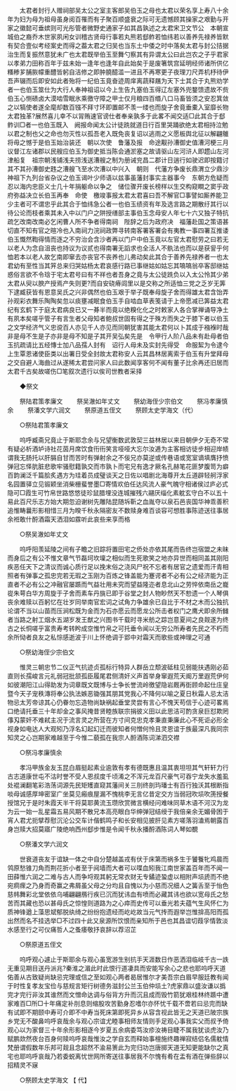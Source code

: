 <!-- { "loadSidebar": true } -->
　　太君者封行人赠祠部吴太公之室主客郎吴伯玉之母也太君以荣名享上寿八十余年为妇为母为祖母虽身阅百罹而有子聚百顺盛衰之际可无遗憾顾其操家之艰勤与开家之徽懿可垂嫔则可光彤管者微野史通家子如其昌孰述之太君宋卫文节公　本朝宣城伯之裔乔木世家夙闲女训稽古贤母行事若丸熊若郄鲊若恤纬若以善养先禄养皆默有契合壹似考经案史而得之葢太君之归吴也当东土中倭之时中落矣太君与封公拮据治生而复振然意犹未广也太君既举伯玉至舞勺察其有异谓太公曰此岂农之子乎君家以孝弟力田称百年于兹未始一逢年也逢年自此始矣于是废箸筑宫延明经师诸所供亿糔糁芗脯脄幪重醴皆躬自洁修之即肿膮醷滥一进且不再寒更子夜理刀尺弄机杼待伊吾声辍而后即安如此者殆将一纪伯玉竟奋迹周庠离蔬释屩为天下士其合于丸熊劝学者一也伯玉筮仕为大行人奉神祖诏以今上生告九塞伯玉得辽左塞外兜鍪馈遗故不赀伯玉心恻碛卤大漠啮雪眠氷乘徼守障之甲士仅月粮四百缗八口马畜皆须之安忍箕敛之以犒使者遂全麾却数百镪不拜寸环即置邮不羡一缕也而旋子舍竟垂橐入室靡长物太君独革?展然喜儿幸不以冐贿速官谤仕者奉亲孰多于此畧不闻交适□此其合于郄鲊训□者一也伯玉既入　阙报命闻太公计徒跣就道日行百里哭踊欲绝太君相持泣勉以君之制也父之命也勿灭性以孤吾老入既免丧复诏以逃雨之义愿板舆北征以解翩鵻将毋之憾于是伯玉始治装还　朝以次使　鲁藩及报　命途觏孙漕御史值漕河梗三月议督江左诸郡以民艘应伯玉为御史抵当陈会通淤塞之故请驱山左河浒人即趱山左河津船复　祖宗朝浅铺浅夫捞浅送漕艘之制为册诫兖昌二郡计日遄行如驶迟即按籍讨其不其孙漕御史韪之漕艘飞至水次漕以中兴入　朝则　代藩方争废长鼎渭立少鼎沙神祖下九列台省杂议之伯玉谒叶少师语以兹事虽藩封事实主器事今　东朝方危疑而忍以海内忠臣义士几十年捐躯命以争之　储位骤开废长榜样以生交构窥瞷之窦乎政府弥益决立长伯玉再奉　命使　檄竣事报太君太君喜曰吾不解官□事譬如厮养能卫少主者可不谓忠乎此其合于恤纬急公者一也伯玉绩资有年及选言路之期散纡其行以待公论而枝者乘其未入中以门户之阱授缮部主事伯玉念母安人年七十六又独子特抗疏乞改南改南必乞闲曹人所不争者得南祠　陛辞之后为政府决　福藩赴国之策语甚切直不知有官之暄冷也入南祠力浣祠政弊寻转南客署客署会有夷教一事四署互推诿伯玉慨然鞫得情而逐之不穷治会含沙者再以门户中伯玉竟以左官太君慰劳之曰若无以老人为念自沮丧也持议为议贰也得南署无謟求也全活人不骫法也而以是获諐乎何恤若本以老人故乞南即窜去亦丧官不丧养也儿弗动矣此其合于善养先禄养者一也太君幼有至性当其笄总来归哭姑杨太君哀感行路已事继姑如姑忘其嗃嗃翁卒客邸继姑惑俗言欲不令琀于宅太君号曰有不祥也者吾身之竟与太公徒跣负以入太公怜其少弟太君从臾以腴产授焉产失则更?而自安硗瘠闾里以是交称之所适恤三党之乏岁无筭下逮臧获皆有恩意吴氏之兴非偶然也伯玉艰于举子既奉母旋子舍而得雄太君含饴弄孙观彩衣舞乐陶陶矣忽以痰壅减眠食伯玉手自啮血草表笺请于上帝愿减已筭益太君纪有玄鹤下于庭太君病良已又一朞半而竟以绝糗化化之时敕家人各合掌禅诵导净土有夙本矣嗟乎管子有言生者父母知者鲍叔世固有得之于殊方而失之于膝下者以伯玉之文学经济气义忠谠百人亦见千人亦见而同朝犹害其能太君何以卜其成于襁褓时哉非是母不生是子亦非是母不知是子其开吴弘矣先是　令甲行人阶八品未有赴母者伯玉抗疏请比五经慱士加八品孺人封有　诏行人母未及实封先得受　命服絜为令逮今上生覃恩诸使臣类以出署日受全封故太君称安人云其昌林居离索于伯玉有升堂拜母之交自避人海曲过从遂稀太君尝问家人曰此数闻享客何不闻有董子比余再还旧居而太君千古矣故嗟伤□笔叙次遗行以俟司世教者采择 

　　◆祭文 

　　祭陆君策孝廉文 
　　祭吴澈如年丈文 
　　祭幼海侄少宗伯文 
　　祭冯孝廉慎余 
　　祭潘文学六润文 
　　祭原道五侄文 
　　祭顾太史学海文（代） 

　　○祭陆君策孝廉文 

　　呜呼臧斋兄竟止于斯耶念余与兄望衡数武敦契三益林居以来目朝伊夕无奇不常有疑必析酒垆诗社花茵月席饮食衎衎笑言哑哑大忘尔汝逓为主客相访徒步相迎岸帻谓我无肠托以肝膈自甘而苦时有弹射余之不佞兄亦莫逆或传巷语或宽室谪填膺抒愤弹冠忘怿肮脏悲歌牢骚慰籍孰交而市孰卜而宅兄有逸才厥名孔赫笔花匪梦腹笥为癖百韵澜泛千篇脍炙遇方为珪着员成璧谈天之日佐以唱剧北海尊开太丘道辟轻舸浮家名园置驿立见锻颖坐消柴栅蜚誉墨□寄情欢伯任达风流人豪气魄守相诸侯过庐必式隐可□霞生可竹帛世路悠悠徒珍鼠腊埋没连城摧残六翮厌缁化素躭玄守白不以五十易此百尺乐志方始大期忽迫谢树先雕陆昆随坼靳之血胤夺以泉石邑丧国华神乖善积追惟畴曩形影相惜三月为暌千秋永隔密友不数赎身难百谈容可想胜事陈迹送往事居余袵敢什酹酒霜天洒泪如霡听此哀些来享而格 

　　○祭吴澈如年丈文 

　　呜呼阳羡延陵之间有子瞻之旧踪将置田宅之侨处亦依其尾而告终岂宿盟之未昧而身后之有公不惟文章气节磊坷坎壈之相似而生死歌笑之地亦异世而相同盖其刚阳疾恶任天下之清议而诚心质行足以挽末俗之浇风尸祝不忘者有居官之遗爱而汗青相照者有弹事之孤忠完若无瑕之玉刚为百炼之锋盖能为蹇谔者不必有公之经济能为正直者不必有公之冲融官屡踬而气益壮用未究而望益隆迩者息北山之劳悴依南岳之巃嵸朱萼白华方周旋于子舍而素车丹旐已即于谷堂之封人物眇然天不愸遗一个人琴俱丧余难赎以百躬忆在壮岁同举南官宏词之试角力争雄余已自比于不材之木而公独抗论谓不当以山苗而压涧松既为金而为石亦愿云而愿龙公所击者权门之鹰犬即余所雠者当路之射工烟水五湖岁发王猷之兴图书千载时寻米舫之踪岂意夏间之良觌遂为终古之长恫嗟乎富贵寿考转盻成空惟竹帛之可托垂令闻以无穷公所寿者先民之不朽而余所恸者良友之私悰感逝波于川上怀绝调于郢中对霜天而歌些或神理之可通 

　　○祭幼海侄少宗伯文 

　　惟灵三朝忠节二仪正气抗迹贞孤标行特异人群岳立颓波砥柱见弱能扶遇刚必茹直则长孺峻言元礼弱冠批颔孤臣履尾君侧清奸义声首举身窜遐荒天阍万里遐荒伊何如彼潮阳江山得助发为词章既文既博与士争长誉流岭徼望隐岩厩再衘顾命起仕庄皇暨今天子宠秩漙将奉公执法嫉恶锄强其朋其党我心不降何以喻之夏日秋霜人忌太洁物忌太芳帝谅其心仍眷勿忘造物尚缺祸起垂堂灵尝有言心不愧天苟信于心迹可畧焉口绝请托垂三十年却金之事风掩昔贤睦族联宗捐彼义田以此思洁可酌贪泉巨怼欺罔倳刄蒙奸不难弒主况于流言灵之所营在方寸间克忠克孝秉直秉廉此心不死讵必形全视身如电达人大观矧乃浮名幻起幻迁而彼知者何憎何怜且灵恩谊于族最深凡我同宗知灵之心岂期家难越至于今惟二藐孤在我宗人酹酒陈词涕泗交襟 

　　○祭冯孝廉慎余 

　　孝冯甲族金友玉昆白眉挺起素业逾敦有孝有德既惠且温其衷坦坦其气轩轩力行古志道康世屯不沽时誉不受人恩叔度千顷淆之不浑元龙百尺豪气可吞宁龙失水羞虱处裩澜翻笔彩浩荡词源先民矩矱直窥其藩间关三刖终剖玙璠士有百行独沃其根断指啖母诚感厚坤密室广坐莫见瘢痕屋漏不愧桃李无言亿昔定交方当弱冠吹埙吹箎授餐授馆兄于是时朱霞天半干将莫耶黄流玉瓒欣赏微言横经问难味同草木语不河汉为龙为云一始一乱星霜五易风期不散兄本高亮眼白华绅弹冠结绶于我倍亲余无媚骨困于宵人君尤扼擘荐慰沉沦公交车计偕鹤鸣子和长安相见披肝见素方嗟落羽溘焉朝露百身岂赎大招莫寤广陵绝响西州郄步惟是令闻千秋永播酹酒陈词人琴如覩 

　　○祭潘文学六润文 

　　世衰道丧友于谊缺一体之中自分楚越盖戎有伏于床第而祸多生于饕餮牝鸡晨而鸰原愁锥刀角而荆花折小者至于阋墙而大者可以喋血矧我江南世家盖百年而不闻一田薛惟六润之二难与古人而争埒观其躬无常衣财无专鐍迹蛩虚以相附声埙虒而不绝宛痌瘝之乃身而奇赢之弗屑虽父母之分均且自愧以为小慈而况细人之簧舌至于怡色慈帏舞彩北堂依依乌哺翩翩鴈行疾已沉而犹讳血有喷而必藏其讳也欲以宽母氏之愁苦而其藏也恐以甚母氏之惊惶则道路为之心瘁而史传可以垂光若夫蕴气生风怀仁为质神锋遒上藻思斌郁脱纨绮之纷纷抱遗经而屹屹故当元气抟而遐举岂惟揜高阳而孤出然而名不挂选举□不过四十此又泉源所饮恨而亲知所于邑也其昌谊切葭孚情敦淡水感至行之可仪痛哲人之蚤痿敬抒哀辞以荐沼芷 

　　○祭原道五侄文 

　　呜呼观心遽止于斯耶余与观心虽宽游生别抗手天涯数日作恶洒泪临岐千古一詄无重见期目送丹派兆?秦淮之湄此时此恨行道凄具而安能写余心之悲也耶呜呼天道佑善从古致疑尚缺忌完理或信之至如观心两者曷居惟尔才美吾宗白眉早服廷教有闻于时性复孝友宝俭与慈规言矩行树德务滋封公兰玉伯仲埙土?虎家鼎以盛汝谦以撝完才完行非汝其谁然而文憎命达调与俗背方升而沉且成而毁竹箭犹艰桂林终踬中遭家难百□所□十年痛定补刖息则缩股攻苦勤身忍嗜尔亦怀忧千载不啻若曰忌完而缺有试即不期颐中寿可介即不中寿当死床第即死异乡从容含视此皆无之天道已陂宗族乡党无不酸鼻呜呼哀哉余与观心宗谊尤睦事相师友情则手足观心事我实父而叔予倚观心以为家督三十年余形影相逐今岁夏五余病委笃汝疹汝祷目睫不属我犹谈虎汝乃赋鹏欻然夜台百身何赎呜呼哀哉惟汝之学自玄而释始事檀施终趣禅寂结侣名儒躭情梵册谓假数年乐邦可觌且念超然不渝易箦此为完归功岂唐掷天道无知更能缺尔之真宅也耶呜呼哀哉乃若委蜕离忧世网所寄送往事居我不尔愧有肴在盂有酒在弹些辞以招精灵不寐 

　　○祭顾太史学海文 【 代】 

